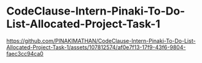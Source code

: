 # CodeClause-Intern-Pinaki-To-Do-List-Allocated-Project-Task-1


https://github.com/PINAKIMATHAN/CodeClause-Intern-Pinaki-To-Do-List-Allocated-Project-Task-1/assets/107812574/af0e7f13-17f9-43f6-9804-faec3cc94ca0


